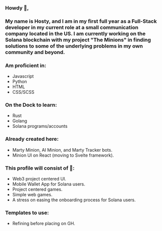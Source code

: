 ### Howdy 🤠, 
### My name is Hosty, and I am in my first full year as a Full-Stack developer in my current role at a small communication company located in the US. I am currently working on the Solana blockchain with my project "The Minions" in finding solutions to some of the underlying problems in my own community and beyond. 

### Am proficient in: 
* Javascript
* Python 
* HTML
* CSS/SCSS

### On the Dock to learn:
* Rust
* Golang
* Solana programs/accounts

### Already created here: 
* Marty Minion, AI Minion, and Marty Tracker bots. 
* Minion UI on React (moving to Svelte framework).

### This profile will consist of 📕: 
* Web3 project centered UI. 
* Mobile Wallet App for Solana users. 
* Project centered games. 
* Simple web games.
* A stress on easing the onboarding process for Solana users.

### Templates to use:
* Refining before placing on GH. 
    
